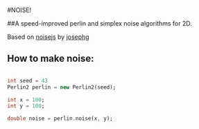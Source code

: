 #NOISE!

##A speed-improved perlin and simplex noise algorithms for 2D.

Based on [noisejs](https://github.com/josephg/noisejs) by [josephg](https://github.com/josephg)

## How to make noise:

```dart

int seed = 43
Perlin2 perlin = new Perlin2(seed);

int x = 100;
int y = 100;

double noise = perlin.noise(x, y);


```
